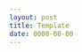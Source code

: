 ```yaml
---
layout: post
title: Template
date: 0000-00-00
---
```


<!-- 
* File name: YYYY-MM-DD-Title.md
* File:
    * layout: post
    * title: blog title
    * date: file date
-->
